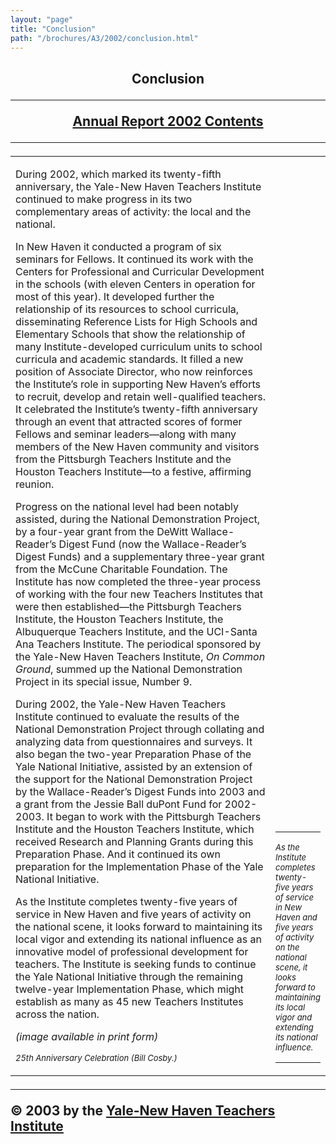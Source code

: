 ```yaml
---
layout: "page"
title: "Conclusion"
path: "/brochures/A3/2002/conclusion.html"
---
```

<main>
<center>
<a name="top"></a><h2>Conclusion</h2</center>
<hr/>
<b><a href="/brochures/A3/2002/">Annual Report 2002 Contents</a>
</b>
<hr/>
<table cellpadding="2">
<tbody><tr>
<td width="85%"><p>During 2002, which marked its twenty-fifth anniversary, the Yale-New Haven Teachers Institute continued to make progress in its two complementary areas of activity: the local and the national.
</p><p>In New Haven it conducted a program of six seminars for Fellows. It continued its work with the Centers for Professional and Curricular Development in the schools (with eleven Centers in operation for most of this year). It developed further the relationship of its resources to school curricula, disseminating Reference Lists for High Schools and Elementary Schools that show the relationship of many Institute-developed curriculum units to school curricula and academic standards. It filled a new position of Associate Director, who now reinforces the Institute’s role in supporting New Haven’s efforts to recruit, develop and retain well-qualified teachers. It celebrated the Institute’s twenty-fifth anniversary through an event that attracted scores of former Fellows and seminar leaders—along with many members of the New Haven community and visitors from the Pittsburgh Teachers Institute and the Houston Teachers Institute—to a festive, affirming reunion. 
</p><p>Progress on the national level had been notably assisted, during the National Demonstration Project, by a four-year grant from the DeWitt Wallace-Reader’s Digest Fund (now the Wallace-Reader’s Digest Funds) and a supplementary three-year grant from the McCune Charitable Foundation. The Institute has now completed the three-year process of working with the four new Teachers Institutes that were then established—the Pittsburgh Teachers Institute, the Houston Teachers Institute, the Albuquerque Teachers Institute, and the UCI-Santa Ana Teachers Institute. The periodical sponsored by the Yale-New Haven Teachers Institute, <i>On Common Ground</i>, summed up the National Demonstration Project in its special issue, Number 9.
</p><p>During 2002, the Yale-New Haven Teachers Institute continued to evaluate the results of the National Demonstration Project through collating and analyzing data from questionnaires and surveys. It also began the two-year Preparation Phase of the Yale National Initiative, assisted by an extension of the support for the National Demonstration Project by the Wallace-Reader’s Digest Funds into 2003 and a grant from the Jessie Ball duPont Fund for 2002-2003. It began to work with the Pittsburgh Teachers Institute and the Houston Teachers Institute, which received Research and Planning Grants during this Preparation Phase. And it continued its own preparation for the Implementation Phase of the Yale National Initiative.
</p><p>As the Institute completes twenty-five years of service in New Haven and five years of activity on the national scene, it looks forward to maintaining its local vigor and extending its national influence as an innovative model of professional development for teachers. The Institute is seeking funds to continue the Yale National Initiative through the remaining twelve-year Implementation Phase, which might establish as many as 45 new Teachers Institutes across the nation.
<!-- IMAGE CAPTION BELOW -->
</p><p><i>(image available in print form)</i>
</p><p><font size="-1"><i>25th Anniversary Celebration (Bill Cosby.)
</i></font>
</p></td>
<!-- CALLOUT/SIDEBAR BELOW -->
<td valign="bottom">
<hr/><font size="-1"><i>As the Institute completes twenty-five years of service in New Haven and five years of activity on the national scene, it looks forward to maintaining its local vigor and extending its national influence.
</i></font>
<hr/>
</td>
</tr>
</tbody></table>
<hr/>
<div align="LEFT">© 2003 by the <a href="/">Yale-New Haven Teachers Institute</a>
</div></main>